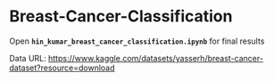 # Breast-Cancer-Classification

Open **`hin_kumar_breast_cancer_classification.ipynb`** for final results

Data URL:
https://www.kaggle.com/datasets/yasserh/breast-cancer-dataset?resource=download
